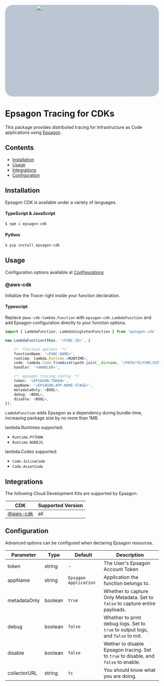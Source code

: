 
<div style="background-color:#Bac7d2;border-radius: 25px">
 <p align="center">
   <a href="https://epsagon.com" target="_blank" align="center">
     <img src="https://cdn2.hubspot.net/hubfs/4636301/Positive%20RGB_Logo%20Horizontal%20-01.svg" width="300">
   </a>
   <br />
 </p>
</div>

# Epsagon Tracing for CDKs

This package provides distributed tracing for Infrastructure as Code applications using [Epsagon](https://app.epsagon.com).


## Contents

- [Installation](#installation)
- [Usage](#usage)
- [Integrations](#cdk-integrations)
- [Configuration](#configuration)


## Installation

Epsagon CDK is available under a variety of languages.

#### TypeScript & JavaScript 

```bash
$ npm i epsagon-cdk
```

#### Python

```bash
$ pip install epsagon-cdk
```


## Usage

Configuration options available at [Configurations](#configuration)

### @aws-cdk

Initialize the Tracer right inside your function declaration.

#### Typescript

Replace `@aws-cdk-lambda.Function` with `epsagon-cdk.LambdaFunction`
 and add Epsagon configuration directly to your function options.

```typescript
import { LambdaFunction, LambdaSingletonFunction } from 'epsagon-cdk'

new LambdaFunction(this, '<FUNC-ID>', {

    /*  function options  */
    functionName: '<FUNC-NAME>',
    runtime: lambda.Runtime.<RUNTIME>,
    code: lambda.Code.fromAsset(path.join(__dirname, '/PATH/TO/FUNC/DIR')),
    handler: '<HANDLER>',

    /*  epsagon tracing config  */
    token: '<EPSAGON-TOKEN>',
    appName: '<EPSAGON-APP-NAME-STAGE>',
    metadataOnly: <BOOL>,
    debug: <BOOL>,
    disable: <BOOL>,
}); 
```

`LambdaFunction` adds Epsagon as a dependency during bundle-time, increasing package size by no more than 1MB.

lambda.Runtimes supported:
- `Runtime.PYTHON`
- `Runtime.NODEJS`

lambda.Codes supported:
- `Code.InlineCode`
- `Code.AssetCode`

<!---
Currently only `Python` and `Node.js` runtimes are available, 
as well as `Code.fromAsset` & `Code.fromInline`.
--->

## Integrations

The following Cloud Development Kits are supported by Epsagon.

| CDK     | Supported Version |
|---------|-------------------|
| [@aws-cdk](#aws-cdk) | all               |



## Configuration

Advanced options can be configured when declaring Epsagon resources.

| Parameter    | Type    | Default               | Description                                                                         |
|--------------|---------|-----------------------|-------------------------------------------------------------------------------------|
| token        | string  | -                     | The User's Epsagon Account Token                                                    |
| appName      | string  | `Epsagon Application` | Application the function belongs to.                                                |
| metadataOnly | boolean | `true`                | Whether to capture Only Metadata. Set to `false` to capture entire payloads.        |
| debug        | boolean | `false`               | Whether to print debug logs. Set to `true` to output logs, and `false` to not.      |
| disable      | boolean | `false`               | Wether to disable Epsagon tracing. Set to `true` to disable, and `false` to enable. |
| collectorURL | string  | `tc`                  | You should know what you are doing.                               |